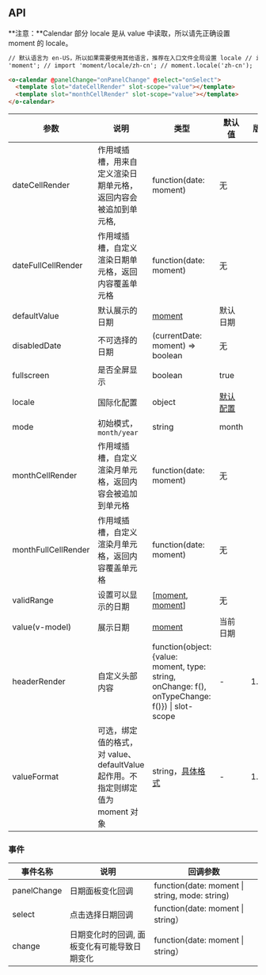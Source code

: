 ## API

**注意：**Calendar 部分 locale 是从 value 中读取，所以请先正确设置 moment 的 locale。

```html
// 默认语言为 en-US，所以如果需要使用其他语言，推荐在入口文件全局设置 locale // import moment from
'moment'; // import 'moment/locale/zh-cn'; // moment.locale('zh-cn');

<o-calendar @panelChange="onPanelChange" @select="onSelect">
  <template slot="dateCellRender" slot-scope="value"></template>
  <template slot="monthCellRender" slot-scope="value"></template>
</o-calendar>
```

| 参数 | 说明 | 类型 | 默认值 | 版本 |
| --- | --- | --- | --- | --- |
| dateCellRender | 作用域插槽，用来自定义渲染日期单元格，返回内容会被追加到单元格, | function(date: moment) | 无 |  |
| dateFullCellRender | 作用域插槽，自定义渲染日期单元格，返回内容覆盖单元格 | function(date: moment) | 无 |  |
| defaultValue | 默认展示的日期 | [moment](http://momentjs.com/) | 默认日期 |  |
| disabledDate | 不可选择的日期 | (currentDate: moment) => boolean | 无 |  |
| fullscreen | 是否全屏显示 | boolean | true |  |
| locale | 国际化配置 | object | [默认配置](https://github.com/vueComponent/userty-design/blob/master/components/date-picker/locale/example.json) |  |
| mode | 初始模式，`month/year` | string | month |  |
| monthCellRender | 作用域插槽，自定义渲染月单元格，返回内容会被追加到单元格 | function(date: moment) | 无 |  |
| monthFullCellRender | 作用域插槽，自定义渲染月单元格，返回内容覆盖单元格 | function(date: moment) | 无 |  |
| validRange | 设置可以显示的日期 | \[[moment](http://momentjs.com/), [moment](http://momentjs.com/)] | 无 |  |
| value(v-model) | 展示日期 | [moment](http://momentjs.com/) | 当前日期 |  |
| headerRender | 自定义头部内容 | function(object:{value: moment, type: string, onChange: f(), onTypeChange: f()}) \| slot-scope | - | 1.5.0 |
| valueFormat | 可选，绑定值的格式，对 value、defaultValue 起作用。不指定则绑定值为 moment 对象 | string，[具体格式](https://momentjs.com/docs/#/displaying/format/) | - | 1.5.4 |

### 事件

| 事件名称 | 说明 | 回调参数 |
| --- | --- | --- |
| panelChange | 日期面板变化回调 | function(date: moment \| string, mode: string) | 无 |
| select | 点击选择日期回调 | function(date: moment \| string） | 无 |
| change | 日期变化时的回调, 面板变化有可能导致日期变化 | function(date: moment \| string） | 无 |
